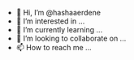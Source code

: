 - 👋 Hi, I’m @hashaaerdene
- 👀 I’m interested in ...
- 🌱 I’m currently learning ...
- 💞️ I’m looking to collaborate on ...
- 📫 How to reach me ...

<!---
hashaaerdene/hashaaerdene is a ✨ special ✨ repository because its `README.md` (this file) appears on your GitHub profile.
You can click the Preview link to take a look at your changes.
--->

